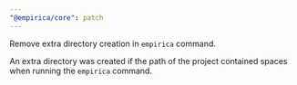 ```yaml
---
"@empirica/core": patch
---
```


Remove extra directory creation in `empirica` command.

An extra directory was created if the path of the project contained spaces when
running the `empirica` command.
